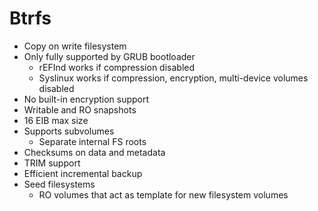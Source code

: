 # Btrfs

* Copy on write filesystem
* Only fully supported by GRUB bootloader
  * rEFInd works if compression disabled
  * Syslinux works if compression, encryption, multi-device volumes disabled
* No built-in encryption support
* Writable and RO snapshots
* 16 EIB max size
* Supports subvolumes
  * Separate internal FS roots
* Checksums on data and metadata
* TRIM support
* Efficient incremental backup
* Seed filesystems 
  * RO volumes that act as template for new filesystem volumes



